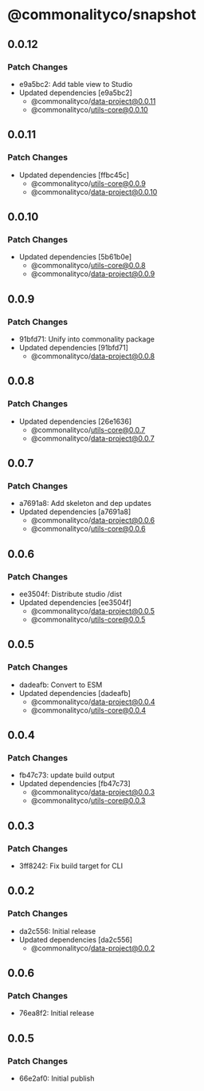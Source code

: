 # @commonalityco/snapshot

## 0.0.12

### Patch Changes

- e9a5bc2: Add table view to Studio
- Updated dependencies [e9a5bc2]
  - @commonalityco/data-project@0.0.11
  - @commonalityco/utils-core@0.0.10

## 0.0.11

### Patch Changes

- Updated dependencies [ffbc45c]
  - @commonalityco/utils-core@0.0.9
  - @commonalityco/data-project@0.0.10

## 0.0.10

### Patch Changes

- Updated dependencies [5b61b0e]
  - @commonalityco/utils-core@0.0.8
  - @commonalityco/data-project@0.0.9

## 0.0.9

### Patch Changes

- 91bfd71: Unify into commonality package
- Updated dependencies [91bfd71]
  - @commonalityco/data-project@0.0.8

## 0.0.8

### Patch Changes

- Updated dependencies [26e1636]
  - @commonalityco/utils-core@0.0.7
  - @commonalityco/data-project@0.0.7

## 0.0.7

### Patch Changes

- a7691a8: Add skeleton and dep updates
- Updated dependencies [a7691a8]
  - @commonalityco/data-project@0.0.6
  - @commonalityco/utils-core@0.0.6

## 0.0.6

### Patch Changes

- ee3504f: Distribute studio /dist
- Updated dependencies [ee3504f]
  - @commonalityco/data-project@0.0.5
  - @commonalityco/utils-core@0.0.5

## 0.0.5

### Patch Changes

- dadeafb: Convert to ESM
- Updated dependencies [dadeafb]
  - @commonalityco/data-project@0.0.4
  - @commonalityco/utils-core@0.0.4

## 0.0.4

### Patch Changes

- fb47c73: update build output
- Updated dependencies [fb47c73]
  - @commonalityco/data-project@0.0.3
  - @commonalityco/utils-core@0.0.3

## 0.0.3

### Patch Changes

- 3ff8242: Fix build target for CLI

## 0.0.2

### Patch Changes

- da2c556: Initial release
- Updated dependencies [da2c556]
  - @commonalityco/data-project@0.0.2

## 0.0.6

### Patch Changes

- 76ea8f2: Initial release

## 0.0.5

### Patch Changes

- 66e2af0: Initial publish
